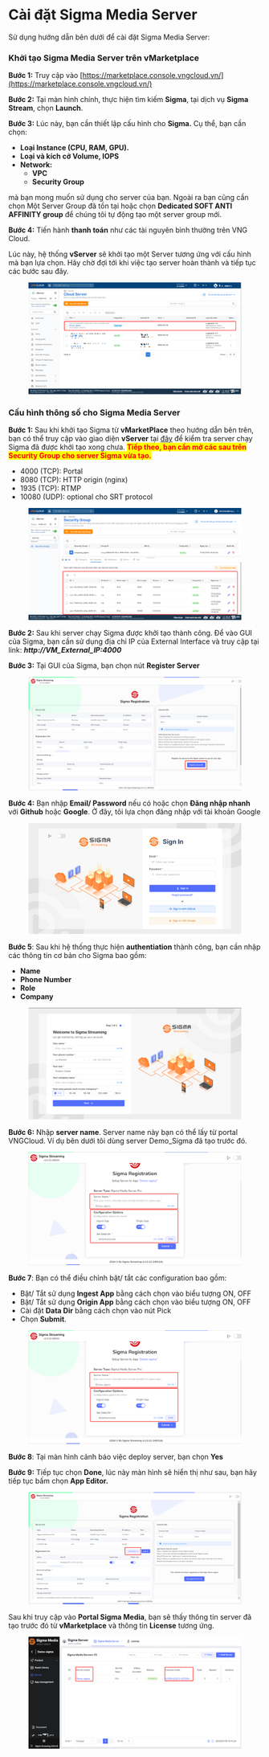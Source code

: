 # Cài đặt Sigma Media Server

Sử dụng hướng dẫn bên dưới để cài đặt Sigma Media Server:

### Khởi tạo Sigma Media Server trên vMarketplace

**Bước 1:** Truy cập vào [https://marketplace.console.vngcloud.vn/](https://marketplace.console.vngcloud.vn/)

**Bước 2:** Tại màn hình chính, thực hiện tìm kiếm **Sigma**, tại dịch vụ **Sigma Stream**, chọn **Launch**.

**Bước 3:** Lúc này, bạn cần thiết lập cấu hình cho **Sigma.** Cụ thể, bạn cần chọn:

* **Loại Instance (CPU, RAM, GPU).**
* **Loại và kích cỡ Volume, IOPS**
* **Network:**
  * **VPC**
  * **Security Group**

mà bạn mong muốn sử dụng cho server của bạn. Ngoài ra bạn cũng cần chọn Một Server Group đã tồn tại hoặc chọn **Dedicated SOFT ANTI AFFINITY group** để chúng tôi tự động tạo một server group mới.

**Bước 4:** Tiến hành **thanh toán** như các tài nguyên bình thường trên VNG Cloud.

Lúc này, hệ thống **vServer** sẽ khởi tạo một Server tương ứng với cấu hình mà bạn lựa chọn. Hãy chờ đợi tới khi việc tạo server hoàn thành và tiếp tục các bước sau đây.

<figure><img src="../../../.gitbook/assets/image (10) (2).png" alt=""><figcaption></figcaption></figure>

### Cấu hình thông số cho Sigma Media Server&#x20;

**Bước 1:** Sau khi khởi tạo Sigma từ **vMarketPlace** theo hướng dẫn bên trên, bạn có thể truy cập vào giao diện **vServer** tại [đây](https://hcm-3.console.vngcloud.vn/vserver/v-server/cloud-server) để kiểm tra server chạy Sigma đã được khởi tạo xong chưa. <mark style="color:red;">**Tiếp theo, bạn cần mở các sau trên Security Group cho server Sigma vừa tạo.**</mark>&#x20;

* 4000 (TCP): Portal
* 8080 (TCP): HTTP origin (nginx)
* 1935 (TCP): RTMP
* 10080 (UDP): optional cho SRT protocol

<figure><img src="../../../.gitbook/assets/image (5) (2).png" alt=""><figcaption></figcaption></figure>

**Bước 2:** Sau khi server chạy Sigma được khởi tạo thành công. Để vào GUI của Sigma, bạn cần sử dụng địa chỉ IP của External Interface và truy cập tại link: _**http://VM\_External\_IP:4000**_

**Bước 3:** Tại GUI của Sigma, bạn chọn nút **Register Server**

<figure><img src="../../../.gitbook/assets/image (6) (2).png" alt=""><figcaption></figcaption></figure>

**Bước 4:** Bạn nhập **Email/ Password** nếu có hoặc chọn **Đăng nhập nhanh** với **Github** hoặc **Google**. Ở đây, tôi lựa chọn đăng nhập với tài khoản Google

<figure><img src="../../../.gitbook/assets/image (7) (2).png" alt=""><figcaption></figcaption></figure>

**Bước 5**: Sau khi hệ thống thực hiện **authentiation** thành công, bạn cần nhập các thông tin cơ bản cho Sigma bao gồm:

* **Name**
* **Phone Number**
* **Role**
* **Company**

<figure><img src="../../../.gitbook/assets/image (8) (2).png" alt=""><figcaption></figcaption></figure>



**Bước 6:** Nhập **server name**. Server name này bạn có thể lấy từ portal VNGCloud. Ví dụ bên dưới tôi dùng server Demo\_Sigma đã tạo trước đó.

<figure><img src="../../../.gitbook/assets/image (9) (2).png" alt=""><figcaption></figcaption></figure>

**Bước 7**: Bạn có thể điều chỉnh bật/ tắt các configuration bao gồm:

* Bật/ Tắt sử dụng **Ingest App** bằng cách chọn vào biểu tượng ON, OFF
* Bật/ Tắt sử dụng **Origin App** bằng cách chọn vào biểu tượng ON, OFF
* Cài đặt **Data Dir** bằng cách chọn vào nút Pick
* Chọn **Submit**.

<figure><img src="../../../.gitbook/assets/image (3) (1) (2).png" alt=""><figcaption></figcaption></figure>

**Bước 8**: Tại màn hình cảnh báo việc deploy server, bạn chọn **Yes**

**Bước 9:** Tiếp tục chọn **Done**, lúc này màn hình sẽ hiển thị như sau, bạn hãy tiếp tục bấm chọn **App Editor.**

<figure><img src="../../../.gitbook/assets/image (1) (1) (2) (1).png" alt=""><figcaption></figcaption></figure>

Sau khi truy cập vào **Portal Sigma Media**, bạn sẽ thấy thông tin server đã tạo trước đó từ **vMarketplace** và thông tin **License** tương ứng.

<figure><img src="../../../.gitbook/assets/image (2) (1) (2) (1).png" alt=""><figcaption></figcaption></figure>
